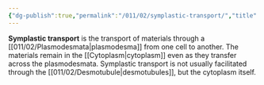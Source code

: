 ```yaml
---
{"dg-publish":true,"permalink":"/011/02/symplastic-transport/","title":"Symplastic Transport","tags":["BIOL412"],"noteIcon":"1","created":"2024-10-19T20:27:19.133-07:00","updated":"2024-09-26T15:26:13.612-07:00"}
---
```


**Symplastic transport** is the transport of materials through a [[011/02/Plasmodesmata\|plasmodesma]] from one cell to another. The materials remain in the [[Cytoplasm\|cytoplasm]] even as they transfer across the plasmodesmata. Symplastic transport is not usually facilitated through the [[011/02/Desmotubule\|desmotubules]], but the cytoplasm itself.